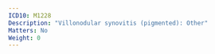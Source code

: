 ```yaml
---
ICD10: M1228
Description: "Villonodular synovitis (pigmented): Other"
Matters: No
Weight: 0
---
```

